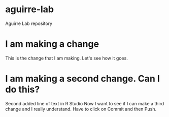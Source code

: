 # aguirre-lab
Aguirre Lab repository
# I am making a change
This is the change that I am making. Let's see how it goes.
# I am making a second change. Can I do this?
Second added line of text in R Studio
Now I want to see if I can make a third change and I really understand. Have to click on Commit and then Push.
